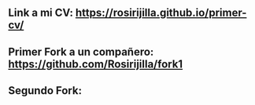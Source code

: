 Link a mi CV: https://rosirijilla.github.io/primer-cv/
--
Primer Fork a un compañero:
https://github.com/Rosirijilla/fork1
--
Segundo Fork:
--
